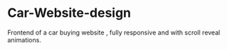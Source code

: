 # Car-Website-design
Frontend of a car buying website , fully responsive and with scroll reveal animations.
